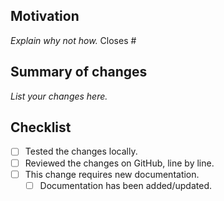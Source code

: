 ## Motivation

*Explain why not how.*
Closes #

## Summary of changes

*List your changes here.*

## Checklist
- [ ] Tested the changes locally.
- [ ] Reviewed the changes on GitHub, line by line.
- [ ] This change requires new documentation.
  - [ ] Documentation has been added/updated.
